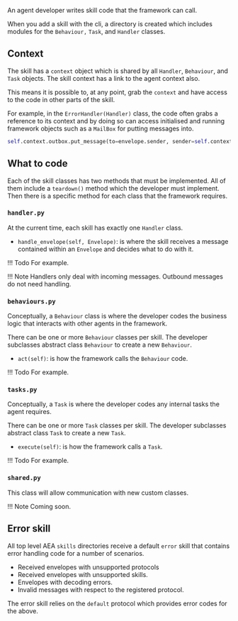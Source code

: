 An agent developer writes skill code that the framework can call.

When you add a skill with the cli, a directory is created which includes modules for the `Behaviour,` `Task`, and `Handler` classes.




## Context

The skill has a `context` object which is shared by all `Handler`, `Behaviour`, and `Task` objects. The skill context has a link to the agent context also.

This means it is possible to, at any point, grab the `context` and have access to the code in other parts of the skill.

For example, in the `ErrorHandler(Handler)` class, the code often grabs a reference to its context and by doing so can access initialised and running framework objects such as a `MailBox` for putting messages into.

``` python
self.context.outbox.put_message(to=envelope.sender, sender=self.context.agent_public_key,protocol_id=DefaultMessage.protocol_id, message=DefaultSerializer().encode(reply))
``` 

## What to code

Each of the skill classes has two methods that must be implemented. All of them include a `teardown()` method which the developer must implement. Then there is a specific method for each class that the framework requires.

### `handler.py`

At the current time, each skill has exactly one `Handler` class.

* `handle_envelope(self, Envelope)`: is where the skill receives a message contained within an `Envelope` and decides what to do with it.

!!!	Todo
	For example.

!!!	Note
	Handlers only deal with incoming messages. Outbound messages do not need handling.


### `behaviours.py`

Conceptually, a `Behaviour`  class is where the developer codes the business logic that interacts with other agents in the framework.

There can be one or more `Behaviour` classes per skill. The developer subclasses abstract class `Behaviour` to create a new `Behaviour`.

* `act(self)`: is how the framework calls the `Behaviour` code. 

!!!	Todo
	For example.


### `tasks.py`

Conceptually, a `Task` is where the developer codes any internal tasks the agent requires.

There can be one or more `Task` classes per skill. The developer subclasses abstract class `Task` to create a new `Task`.

* `execute(self)`: is how the framework calls a `Task`. 

!!!	Todo
	For example.


### `shared.py`

This class will allow communication with new custom classes. 

!!!	Note
	Coming soon.


## Error skill

All top level AEA `skills` directories receive a default `error` skill that contains error handling code for a number of scenarios.

* Received envelopes with unsupported protocols 
* Received envelopes with unsupported skills.
* Envelopes with decoding errors.
* Invalid messages with respect to the registered protocol.

The error skill relies on the `default` protocol which provides error codes for the above.


<br />
